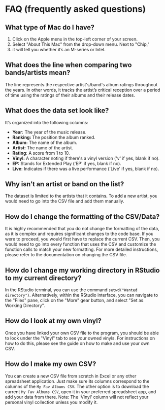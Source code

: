 # FAQ (frequently asked questions)

## What type of Mac do I have?
1. Click on the Apple menu in the top-left corner of your screen.
2. Select "About This Mac" from the drop-down menu. Next to "Chip,"
3. it will tell you whether it’s an M-series or Intel.

## What does the line when comparing two bands/artists mean?
The line represents the respective artist's/band's album ratings throughout the years. In other words, it tracks the artist’s critical reception over a period of time using the ratings of their albums and their release dates.

## What does the data set look like?
It’s organized into the following columns:
* **Year:** The year of the music release.
* **Ranking:** The position the album ranked.
* **Album:** The name of the album.
* **Artist:** The name of the artist.
* **Rating:** A score from 1 to 10.
* **Vinyl:** A character noting if there's a vinyl version ('v' if yes, blank if no).
* **EP:** Stands for Extended Play ('EP' if yes, blank if no).
* **Live:** Indicates if there was a live performance ('Live' if yes, blank if no).

## Why isn’t an artist or band on the list?
The dataset is limited to the artists that it contains. To add a new artist, you would need to go into the CSV file and add them manually.

## How do I change the formatting of the CSV/Data?
It is highly recommended that you do not change the formatting of the data, as it is complex and requires significant changes to the code base. If you were to proceed, you would first have to replace the current CSV. Then, you would need to go into every function that uses the CSV and customize the function calls to match your new formatting. For more detailed instructions, please refer to the documentation on changing the CSV file.

## How do I change my working directory in RStudio to my current directory?
In the RStudio terminal, you can use the command `setwd("Wanted directory")`. Alternatively, within the RStudio interface, you can navigate to the "Files" pane, click on the "More" gear button, and select "Set as Working Directory".

## How do I look at my own vinyl?
Once you have linked your own CSV file to the program, you should be able to look under the "Vinyl" tab to see your owned vinyls. For instructions on how to do this, please see the guide on how to make and use your own CSV.

## How do I make my own CSV?
You can create a new CSV file from scratch in Excel or any other spreadsheet application. Just make sure its columns correspond to the columns of the `My Fav Albums CSV`. The other option is to download the current `My Fav Albums CSV`, open it in your preferred spreadsheet app, and add your data from there. Note: The 'Vinyl' column will not reflect your personal vinyl collection unless you modify it.